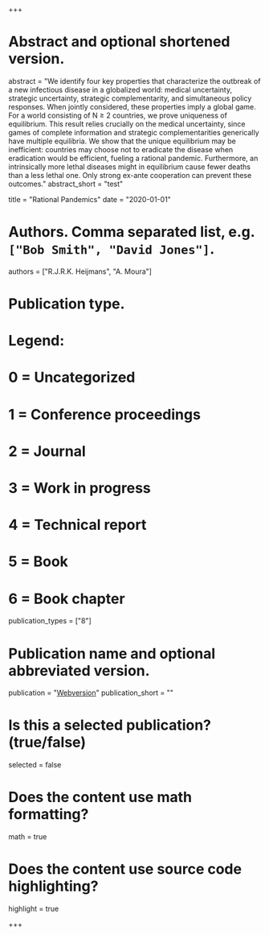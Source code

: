 +++
# Abstract and optional shortened version.
abstract = "We identify four key properties that characterize the outbreak of a new infectious disease in a globalized world: medical uncertainty, strategic uncertainty, strategic complementarity, and simultaneous policy responses. When jointly considered, these properties imply a global game. For a world consisting of N ≥ 2 countries, we prove uniqueness of equilibrium. This result relies crucially on the medical uncertainty, since games of complete information and strategic complementarities generically have multiple equilibria. We show that the unique equilibrium may be inefficient: countries may choose not to eradicate the disease when eradication would be efficient, fueling a rational pandemic. Furthermore, an intrinsically more lethal diseases might in equilibrium cause fewer deaths than a less lethal one. Only strong ex-ante cooperation can prevent these outcomes."
abstract_short = "test"

title = "Rational Pandemics"
date = "2020-01-01"

# Authors. Comma separated list, e.g. `["Bob Smith", "David Jones"]`.
authors = ["R.J.R.K. Heijmans", "A. Moura"]
# Publication type.
# Legend:
# 0 = Uncategorized
# 1 = Conference proceedings
# 2 = Journal
# 3 = Work in progress
# 4 = Technical report
# 5 = Book
# 6 = Book chapter
publication_types = ["8"]

# Publication name and optional abbreviated version.
publication = "[Webversion](https://www.dropbox.com/sh/61uft5xqe5rcf0k/AABjVFjHpbFAnC0ZXhiFeccya?dl=0)"
publication_short = ""

# Is this a selected publication? (true/false)
selected = false


# Does the content use math formatting?
math = true

# Does the content use source code highlighting?
highlight = true

+++

